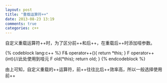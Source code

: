 ```yaml
---
layout: post
title: "重载运算符++"
date: 2013-08-23 13:19
comments: true
categories: c++ 
---
```


自定义重载运算符++时，为了区分前++和后++，在重载后++时添加哑参数。
<!--more-->
{% codeblock lang:c++ %}
	F& operator++(){
		return *this;
	}
	F operator++(int){//此处使用到哑元
		F old(*this);
		return old;
	}
{% endcodeblock %}

由上可知，自定义重载的++运算符，前++往往比后++效率高，所以一般选择使用前++
